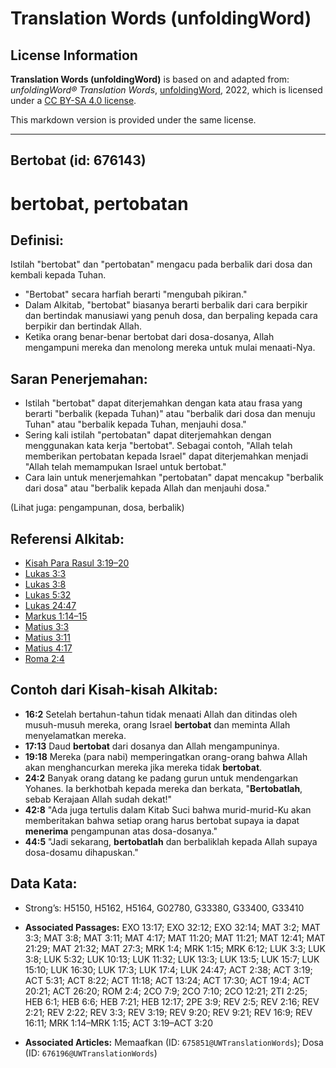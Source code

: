 # Translation Words (unfoldingWord)

## License Information

**Translation Words (unfoldingWord)** is based on and adapted from: _unfoldingWord® Translation Words_, [unfoldingWord](https://unfoldingword.org/utw), 2022, which is licensed under a [CC BY-SA 4.0 license](https://creativecommons.org/licenses/by-sa/4.0/legalcode.en).

This markdown version is provided under the same license.



--------------------------------

## Bertobat (id: 676143)

bertobat, pertobatan
====================

Definisi:
---------

Istilah "bertobat" dan "pertobatan" mengacu pada berbalik dari dosa dan kembali kepada Tuhan.

* "Bertobat" secara harfiah berarti "mengubah pikiran."
* Dalam Alkitab, "bertobat" biasanya berarti berbalik dari cara berpikir dan bertindak manusiawi yang penuh dosa, dan berpaling kepada cara berpikir dan bertindak Allah.
* Ketika orang benar\-benar bertobat dari dosa\-dosanya, Allah mengampuni mereka dan menolong mereka untuk mulai menaati\-Nya.

Saran Penerjemahan:
-------------------

* Istilah "bertobat" dapat diterjemahkan dengan kata atau frasa yang berarti "berbalik (kepada Tuhan)" atau "berbalik dari dosa dan menuju Tuhan" atau "berbalik kepada Tuhan, menjauhi dosa."
* Sering kali istilah "pertobatan" dapat diterjemahkan dengan menggunakan kata kerja "bertobat". Sebagai contoh, "Allah telah memberikan pertobatan kepada Israel" dapat diterjemahkan menjadi "Allah telah memampukan Israel untuk bertobat."
* Cara lain untuk menerjemahkan "pertobatan" dapat mencakup "berbalik dari dosa" atau "berbalik kepada Allah dan menjauhi dosa."

(Lihat juga: pengampunan, dosa, berbalik)

Referensi Alkitab:
------------------

* [Kisah Para Rasul 3:19–20](https://ref.ly/Acts0:0)
* [Lukas 3:3](https://ref.ly/Luke3:3)
* [Lukas 3:8](https://ref.ly/Luke3:8)
* [Lukas 5:32](https://ref.ly/Luke5:32)
* [Lukas 24:47](https://ref.ly/Luke24:47)
* [Markus 1:14–15](https://ref.ly/Mark1:14-Mark1:15)
* [Matius 3:3](https://ref.ly/Matt3:3)
* [Matius 3:11](https://ref.ly/Matt3:11)
* [Matius 4:17](https://ref.ly/Matt4:17)
* [Roma 2:4](https://ref.ly/Rom2:4)

Contoh dari Kisah\-kisah Alkitab:
---------------------------------

* **16:2** Setelah bertahun\-tahun tidak menaati Allah dan ditindas oleh musuh\-musuh mereka, orang Israel **bertobat** dan meminta Allah menyelamatkan mereka.
* **17:13** Daud **bertobat** dari dosanya dan Allah mengampuninya.
* **19:18** Mereka (para nabi) memperingatkan orang\-orang bahwa Allah akan menghancurkan mereka jika mereka tidak **bertobat**.
* **24:2** Banyak orang datang ke padang gurun untuk mendengarkan Yohanes. Ia berkhotbah kepada mereka dan berkata, "**Bertobatlah**, sebab Kerajaan Allah sudah dekat!"
* **42:8** "Ada juga tertulis dalam Kitab Suci bahwa murid\-murid\-Ku akan memberitakan bahwa setiap orang harus bertobat supaya ia dapat **menerima** pengampunan atas dosa\-dosanya."
* **44:5** "Jadi sekarang, **bertobatlah** dan berbaliklah kepada Allah supaya dosa\-dosamu dihapuskan."

Data Kata:
----------

* Strong’s: H5150, H5162, H5164, G02780, G33380, G33400, G33410

* **Associated Passages:** EXO 13:17; EXO 32:12; EXO 32:14; MAT 3:2; MAT 3:3; MAT 3:8; MAT 3:11; MAT 4:17; MAT 11:20; MAT 11:21; MAT 12:41; MAT 21:29; MAT 21:32; MAT 27:3; MRK 1:4; MRK 1:15; MRK 6:12; LUK 3:3; LUK 3:8; LUK 5:32; LUK 10:13; LUK 11:32; LUK 13:3; LUK 13:5; LUK 15:7; LUK 15:10; LUK 16:30; LUK 17:3; LUK 17:4; LUK 24:47; ACT 2:38; ACT 3:19; ACT 5:31; ACT 8:22; ACT 11:18; ACT 13:24; ACT 17:30; ACT 19:4; ACT 20:21; ACT 26:20; ROM 2:4; 2CO 7:9; 2CO 7:10; 2CO 12:21; 2TI 2:25; HEB 6:1; HEB 6:6; HEB 7:21; HEB 12:17; 2PE 3:9; REV 2:5; REV 2:16; REV 2:21; REV 2:22; REV 3:3; REV 3:19; REV 9:20; REV 9:21; REV 16:9; REV 16:11; MRK 1:14–MRK 1:15; ACT 3:19–ACT 3:20
* **Associated Articles:** Memaafkan (ID: `675851@UWTranslationWords`); Dosa (ID: `676196@UWTranslationWords`)

